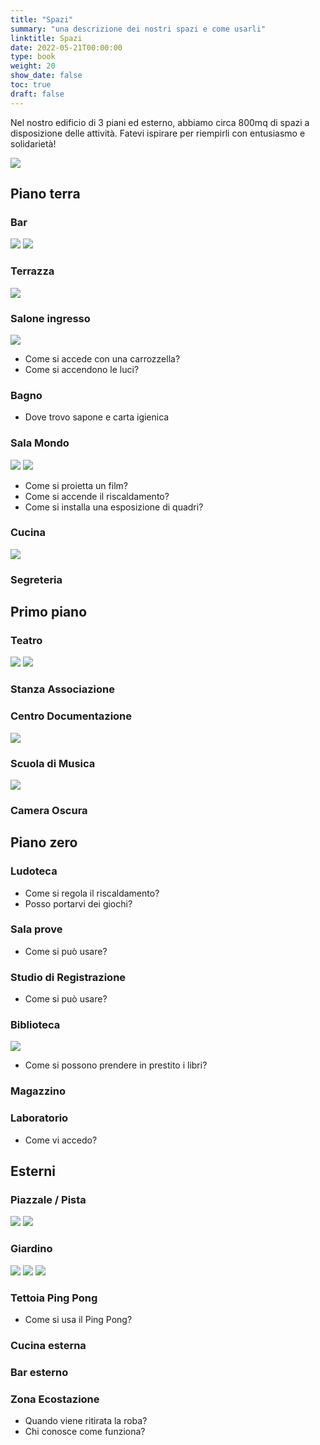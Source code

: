 ```yaml
---
title: "Spazi"
summary: "una descrizione dei nostri spazi e come usarli"
linktitle: Spazi
date: 2022-05-21T00:00:00
type: book
weight: 20
show_date: false
toc: true
draft: false
---
```


Nel nostro edificio di 3 piani ed esterno, abbiamo circa 800mq di spazi a disposizione delle attività. Fatevi ispirare per riempirli con entusiasmo e solidarietà!

![](spazi/esterno.webp)

## Piano terra

### Bar
![](spazi/bar.webp)
![](spazi/bar_2.webp)

### Terrazza
![](spazi/terrazza.webp)

### Salone ingresso
![](spazi/mercatino.webp)

- Come si accede con una carrozzella?
- Come si accendono le luci?

### Bagno

- Dove trovo sapone e carta igienica

### Sala Mondo
![](spazi/sala_mondo.webp)
![](spazi/sala_mondo_piano.webp)

- Come si proietta un film?
- Come si accende il riscaldamento?
- Come si installa una esposizione di quadri?

### Cucina
![](spazi/cucina.webp)

### Segreteria

## Primo piano

### Teatro
![](spazi/teatro.webp)
![](spazi/teatro_conferenza.webp)

### Stanza Associazione

### Centro Documentazione
![](spazi/centro_documentazione.webp)

### Scuola di Musica
![](spazi/scuola_musica.webp)

### Camera Oscura

## Piano zero

### Ludoteca
- Come si regola il riscaldamento?
- Posso portarvi dei giochi?

### Sala prove
- Come si può usare?


### Studio di Registrazione
- Come si può usare?


### Biblioteca
![](spazi/biblioteca.webp)
- Come si possono prendere in prestito i libri?
  
### Magazzino

### Laboratorio
- Come vi accedo?


## Esterni

### Piazzale / Pista
![](spazi/piazzale.webp)
![](spazi/pista.webp)

### Giardino
![](spazi/calcino.webp)
![](spazi/giardino.webp)
![](spazi/giardino_2.webp)

### Tettoia Ping Pong
- Come si usa il Ping Pong?

### Cucina esterna

### Bar esterno

### Zona Ecostazione
- Quando viene ritirata la roba?
- Chi conosce come funziona?

